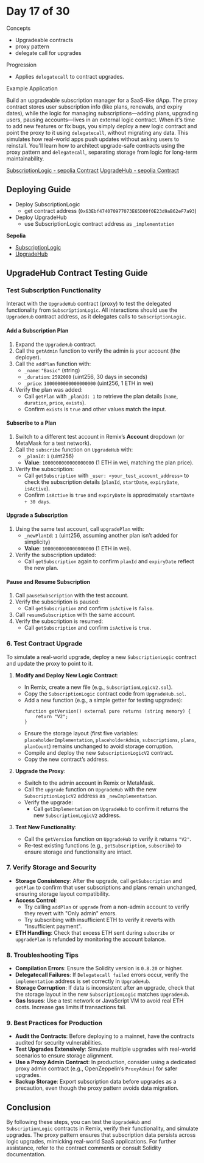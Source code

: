 # Day 17 of 30

Concepts

- Upgradeable contracts
- proxy pattern
- delegate call for upgrades

Progression

- Applies `delegatecall` to contract upgrades.

Example Application

Build an upgradeable subscription manager for a SaaS-like dApp. The proxy contract stores user subscription info (like plans, renewals, and expiry dates), while the logic for managing subscriptions—adding plans, upgrading users, pausing accounts—lives in an external logic contract. When it's time to add new features or fix bugs, you simply deploy a new logic contract and point the proxy to it using `delegatecall`, without migrating any data. This simulates how real-world apps push updates without asking users to reinstall. You'll learn how to architect upgrade-safe contracts using the proxy pattern and `delegatecall`, separating storage from logic for long-term maintainability.

[SubscriptionLogic - sepolia Contract]()
[UpgradeHub - sepolia Contract]()

## Deploying Guide

- Deploy SubscriptionLogic
  - get contract address (`0x63Ebf474070977073E65D00f0E23d9aB62eF7a93`)
- Deploy UpgradeHub
  - use SubscriptionLogic contract address as `_implementation`

**Sepolia**

- [SubscriptionLogic](https://sepolia.etherscan.io/address/0x63Ebf474070977073E65D00f0E23d9aB62eF7a93)
- [UpgradeHub](https://sepolia.etherscan.io/address/0x5ac92f85bfdbc84b1251f4fcb83d60ca85447a10)

## UpgradeHub Contract Testing Guide

### Test Subscription Functionality

Interact with the `UpgradeHub` contract (proxy) to test the delegated functionality from `SubscriptionLogic`. All interactions should use the `UpgradeHub` contract address, as it delegates calls to `SubscriptionLogic`.

#### Add a Subscription Plan

1. Expand the `UpgradeHub` contract.
2. Call the `getAdmin` function to verify the admin is your account (the deployer).
3. Call the `addPlan` function with:
   - `_name`: `"Basic"` (string)
   - `_duration`: `2592000` (uint256, 30 days in seconds)
   - `_price`: `1000000000000000000` (uint256, 1 ETH in wei)
4. Verify the plan was added:
   - Call `getPlan` with `_planId: 1` to retrieve the plan details (`name`, `duration`, `price`, `exists`).
   - Confirm `exists` is `true` and other values match the input.

#### Subscribe to a Plan

1. Switch to a different test account in Remix’s **Account** dropdown (or MetaMask for a test network).
2. Call the `subscribe` function on `UpgradeHub` with:
   - `_planId`: `1` (uint256)
   - **Value**: `1000000000000000000` (1 ETH in wei, matching the plan price).
3. Verify the subscription:
   - Call `getSubscription` with `_user: <your_test_account_address>` to check the subscription details (`planId`, `startDate`, `expiryDate`, `isActive`).
   - Confirm `isActive` is `true` and `expiryDate` is approximately `startDate + 30 days`.

#### Upgrade a Subscription

1. Using the same test account, call `upgradePlan` with:
   - `_newPlanId`: `1` (uint256, assuming another plan isn’t added for simplicity)
   - **Value**: `1000000000000000000` (1 ETH in wei).
2. Verify the subscription updated:
   - Call `getSubscription` again to confirm `planId` and `expiryDate` reflect the new plan.

#### Pause and Resume Subscription

1. Call `pauseSubscription` with the test account.
2. Verify the subscription is paused:
   - Call `getSubscription` and confirm `isActive` is `false`.
3. Call `resumeSubscription` with the same account.
4. Verify the subscription is resumed:
   - Call `getSubscription` and confirm `isActive` is `true`.

### 6. Test Contract Upgrade

To simulate a real-world upgrade, deploy a new `SubscriptionLogic` contract and update the proxy to point to it.

1. **Modify and Deploy New Logic Contract**:

   - In Remix, create a new file (e.g., `SubscriptionLogicV2.sol`).
   - Copy the `SubscriptionLogic` contract code from `UpgradeHub.sol`.
   - Add a new function (e.g., a simple getter for testing upgrades):
     ```solidity
     function getVersion() external pure returns (string memory) {
         return "V2";
     }
     ```
   - Ensure the storage layout (first five variables: `placeholderImplementation`, `placeholderAdmin`, `subscriptions`, `plans`, `planCount`) remains unchanged to avoid storage corruption.
   - Compile and deploy the new `SubscriptionLogicV2` contract.
   - Copy the new contract’s address.

2. **Upgrade the Proxy**:

   - Switch to the admin account in Remix or MetaMask.
   - Call the `upgrade` function on `UpgradeHub` with the new `SubscriptionLogicV2` address as `_newImplementation`.
   - Verify the upgrade:
     - Call `getImplementation` on `UpgradeHub` to confirm it returns the new `SubscriptionLogicV2` address.

3. **Test New Functionality**:
   - Call the `getVersion` function on `UpgradeHub` to verify it returns `"V2"`.
   - Re-test existing functions (e.g., `getSubscription`, `subscribe`) to ensure storage and functionality are intact.

### 7. Verify Storage and Security

- **Storage Consistency**: After the upgrade, call `getSubscription` and `getPlan` to confirm that user subscriptions and plans remain unchanged, ensuring storage layout compatibility.
- **Access Control**:
  - Try calling `addPlan` or `upgrade` from a non-admin account to verify they revert with "Only admin" errors.
  - Try subscribing with insufficient ETH to verify it reverts with "Insufficient payment".
- **ETH Handling**: Check that excess ETH sent during `subscribe` or `upgradePlan` is refunded by monitoring the account balance.

### 8. Troubleshooting Tips

- **Compilation Errors**: Ensure the Solidity version is `0.8.20` or higher.
- **Delegatecall Failures**: If `Delegatecall failed` errors occur, verify the `implementation` address is set correctly in `UpgradeHub`.
- **Storage Corruption**: If data is inconsistent after an upgrade, check that the storage layout in the new `SubscriptionLogic` matches `UpgradeHub`.
- **Gas Issues**: Use a test network or JavaScript VM to avoid real ETH costs. Increase gas limits if transactions fail.

### 9. Best Practices for Production

- **Audit the Contracts**: Before deploying to a mainnet, have the contracts audited for security vulnerabilities.
- **Test Upgrades Extensively**: Simulate multiple upgrades with real-world scenarios to ensure storage alignment.
- **Use a Proxy Admin Contract**: In production, consider using a dedicated proxy admin contract (e.g., OpenZeppelin’s `ProxyAdmin`) for safer upgrades.
- **Backup Storage**: Export subscription data before upgrades as a precaution, even though the proxy pattern avoids data migration.

## Conclusion

By following these steps, you can test the `UpgradeHub` and `SubscriptionLogic` contracts in Remix, verify their functionality, and simulate upgrades. The proxy pattern ensures that subscription data persists across logic upgrades, mimicking real-world SaaS applications. For further assistance, refer to the contract comments or consult Solidity documentation.
